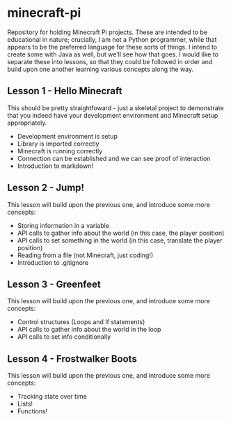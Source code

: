 # minecraft-pi
Repository for holding Minecraft Pi projects.  These are intended to be educational in nature; crucially, I am not a Python programmer, while that appears to be the preferred language for these sorts of things.  I intend to create some with Java as well, but we'll see how that goes.  I would like to separate these into lessons, so that they could be followed in order and build upon one another learning various concepts along the way.

## Lesson 1 - Hello Minecraft
This should be pretty straightfoward - just a skeletal project to demonstrate that you indeed have your development environment and Minecraft setup appropriately.
- Development environment is setup
- Library is imported correctly
- Minecraft is running correctly
- Connection can be established and we can see proof of interaction
- Introduction to markdown!

## Lesson 2 - Jump!
This lesson will build upon the previous one, and introduce some more concepts:
- Storing information in a variable
- API calls to gather info about the world (in this case, the player position)
- API calls to set something in the world (in this case, translate the player position)
- Reading from a file (not Minecraft, just coding!)
- Introduction to .gitignore

## Lesson 3 - Greenfeet
This lesson will build upon the previous one, and introduce some more concepts:
- Control structures (Loops and If statements)
- API calls to gather info about the world in the loop
- API calls to set info conditionally

## Lesson 4 - Frostwalker Boots
This lesson will build upon the previous one, and introduce some more concepts:
- Tracking state over time
- Lists!
- Functions!